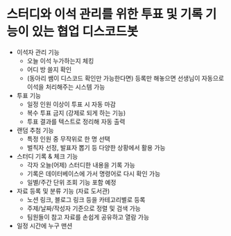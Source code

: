 # 스터디와 이석 관리를 위한 투표 및 기록 기능이 있는 협업 디스코드봇
- 이석자 관리 기능
    - 오늘 이석 누가하는지 체킹
    - 어디 방 쓸지 확인
    - (동아리 쌤이 디스코드 확인만 가능한다면) 등록만 해놓으면 선생님이 자동으로 이석을 처리해주는 시스템 가능
- 투표 기능
    - 일정 인원 이상이 투표 시 자동 마감
    - 복수 투표 금지 (강제로 되게 하는 기능)
    - 투표 결과를 텍스트로 정리해 자동 출력
- 랜덤 추첨 기능
    - 특정 인원 중 무작위로 한 명 선택
    - 벌칙자 선정, 발표자 뽑기 등 다양한 상황에서 활용 가능
- 스터디 기록 & 체크 기능
    - 각자 오늘(어제) 스터디한 내용을 기록 가능
    - 기록은 데이터베이스에 가서 명령어로 다시 확인 가능
    - 일별/주간 단위 조회 기능 포함 예정
- 자료 등록 및 분류 기능 (자료 도서관)
    - 노션 링크, 블로그 링크 등을 카테고리별로 등록
    - 주제/날짜/작성자 기준으로 정렬 및 검색 가능
    - 팀원들이 참고 자료를 손쉽게 공유하고 열람 가능
- 일정 시간에 누구 맨션